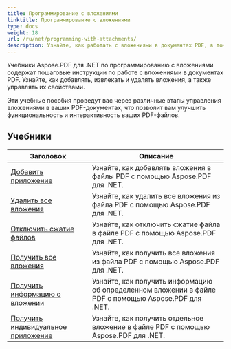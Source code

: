 ```yaml
---
title: Программирование с вложениями
linktitle: Программирование с вложениями
type: docs
weight: 18
url: /ru/net/programming-with-attachments/
description: Узнайте, как работать с вложениями в документах PDF, в том числе добавлять, извлекать и удалять их, чтобы улучшить функциональность файлов PDF.
---
```

Учебники Aspose.PDF для .NET по программированию с вложениями содержат пошаговые инструкции по работе с вложениями в документах PDF. Узнайте, как добавлять, извлекать и удалять вложения, а также управлять их свойствами.

Эти учебные пособия проведут вас через различные этапы управления вложениями в ваших PDF-документах, что позволит вам улучшить функциональность и интерактивность ваших PDF-файлов.

## Учебники
| Заголовок | Описание |
| --- | --- | 
| [Добавить приложение](./add-attachment/) | Узнайте, как добавлять вложения в файлы PDF с помощью Aspose.PDF для .NET.  |  
| [Удалить все вложения](./delete-all-attachments/) | Узнайте, как удалить все вложения из файла PDF с помощью Aspose.PDF для .NET.  |  
| [Отключить сжатие файлов](./disable-files-compression/) | Узнайте, как отключить сжатие файла в файле PDF с помощью Aspose.PDF для .NET.  |  
| [Получить все вложения](./get-all-the-attachments/) | Узнайте, как получить все вложения из файла PDF с помощью Aspose.PDF для .NET.  |  
| [Получить информацию о вложении](./get-attachment-info/) | Узнайте, как получить информацию об определенном вложении в файле PDF с помощью Aspose.PDF для .NET. |  
| [Получить индивидуальное приложение](./get-individual-attachment/) | Узнайте, как получить отдельное вложение в файле PDF с помощью Aspose.PDF для .NET.  |  